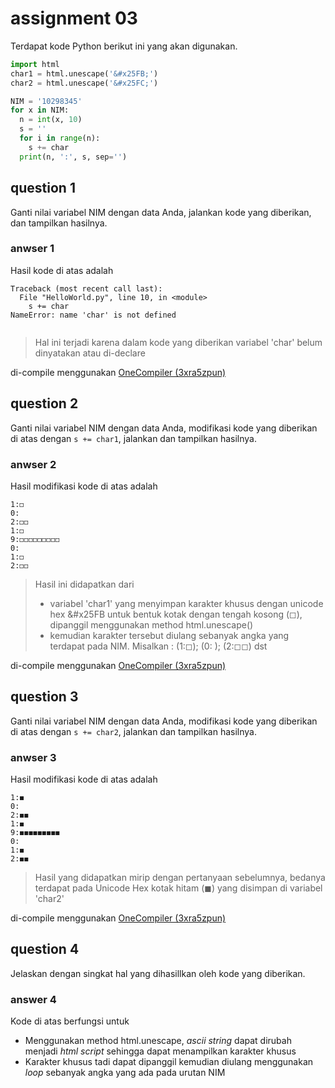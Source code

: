 # assignment 03
Terdapat kode Python berikut ini yang akan digunakan.
```python
import html
char1 = html.unescape('&#x25FB;')
char2 = html.unescape('&#x25FC;')

NIM = '10298345'
for x in NIM:
  n = int(x, 10)
  s = ''
  for i in range(n):
    s += char
  print(n, ':', s, sep='')
```

## question 1
Ganti nilai variabel NIM dengan data Anda, jalankan kode yang diberikan, dan tampilkan hasilnya.

### anwser 1
Hasil kode di atas adalah
```
Traceback (most recent call last):
  File "HelloWorld.py", line 10, in <module>
    s += char
NameError: name 'char' is not defined


```
> Hal ini terjadi karena dalam kode yang diberikan variabel 'char' belum dinyatakan atau di-declare

di-compile menggunakan [OneCompiler (3xra5zpun)](https://onecompiler.com/python/3xra5zpun)

## question 2
Ganti nilai variabel NIM dengan data Anda, modifikasi kode yang diberikan di atas dengan `s += char1`, jalankan dan tampilkan hasilnya.

### anwser 2
Hasil modifikasi kode di atas adalah
```
1:◻
0:
2:◻◻
1:◻
9:◻◻◻◻◻◻◻◻◻
0:
1:◻
2:◻◻
```
> Hasil ini didapatkan dari 
> + variabel 'char1' yang menyimpan karakter khusus dengan unicode hex &#x25FB untuk bentuk kotak dengan tengah kosong (◻), 
dipanggil menggunakan method html.unescape()
> + kemudian karakter tersebut diulang sebanyak angka yang terdapat pada NIM. 
Misalkan : (1:◻); (0: ); (2:◻◻) dst 

di-compile menggunakan [OneCompiler (3xra5zpun)](https://onecompiler.com/python/3xra5zpun)

## question 3
Ganti nilai variabel NIM dengan data Anda, modifikasi kode yang diberikan di atas dengan `s += char2`, jalankan dan tampilkan hasilnya.

### anwser 3
Hasil modifikasi kode di atas adalah
```
1:◼
0:
2:◼◼
1:◼
9:◼◼◼◼◼◼◼◼◼
0:
1:◼
2:◼◼

```
> Hasil yang didapatkan mirip dengan pertanyaan sebelumnya, bedanya terdapat pada Unicode Hex kotak hitam (◼) yang disimpan di variabel 'char2'

di-compile menggunakan [OneCompiler (3xra5zpun)](https://onecompiler.com/python/3xra5zpun)

## question 4
Jelaskan dengan singkat hal yang dihasillkan oleh kode yang diberikan.

### answer 4
Kode di atas berfungsi untuk
+ Menggunakan method html.unescape, *ascii string* dapat dirubah menjadi *html script* sehingga dapat menampilkan karakter khusus
+ Karakter khusus tadi dapat dipanggil kemudian diulang menggunakan *loop* sebanyak angka yang ada pada urutan NIM 
